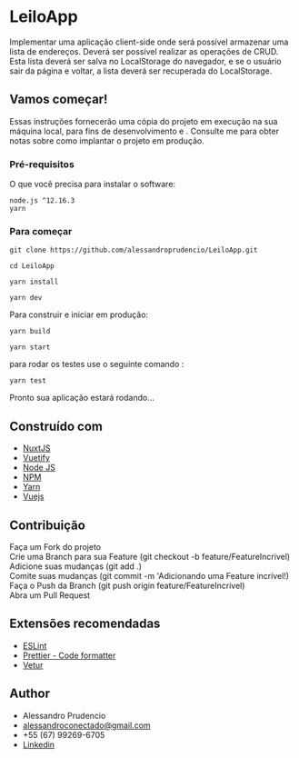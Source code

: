 # LeiloApp

Implementar uma aplicação client-side onde será possível armazenar uma lista de endereços. Deverá ser
possível realizar as operações de CRUD. Esta lista deverá ser salva no LocalStorage do navegador, e se o
usuário sair da página e voltar, a lista deverá ser recuperada do LocalStorage. 
 <!-- <img width="790"  src="https://github.com/alessandroprudencio/My-Lung/blob/master/preview_system.gif" /> -->

## Vamos começar!

Essas instruções fornecerão uma cópia do projeto em execução na sua máquina local, para fins de desenvolvimento e . Consulte me  para obter notas sobre como implantar o projeto em produção.


### Pré-requisitos

O que você precisa para instalar o software:

```
node.js ^12.16.3
yarn

```

### Para começar

```
git clone https://github.com/alessandroprudencio/LeiloApp.git
```

```
cd LeiloApp
```

```
yarn install
```

```
yarn dev
```

Para construir e iniciar em produção:


```
yarn build
```

```
yarn start
```

para rodar os testes use o seguinte comando :

```
yarn test
```

Pronto sua aplicação estará  rodando...


## Construído com

* [NuxtJS](https://nuxtjs.org/)
* [Vuetify ](https://vuetifyjs.com/)
* [Node JS](https://nodejs.org/)
* [NPM](https://www.npmjs.com/)
* [Yarn](https://yarnpkg.com/)
* [Vuejs](https://vuejs.org/)

## Contribuição

Faça um Fork do projeto\
Crie uma Branch para sua Feature (git checkout -b feature/FeatureIncrivel)\
Adicione suas mudanças (git add .)\
Comite suas mudanças (git commit -m 'Adicionando uma Feature incrível!)\
Faça o Push da Branch (git push origin feature/FeatureIncrivel)\
Abra um Pull Request

## Extensões recomendadas

* [ESLint](https://marketplace.visualstudio.com/items?itemName=dbaeumer.vscode-eslint)
* [Prettier - Code formatter ](https://marketplace.visualstudio.com/items?itemName=esbenp.prettier-vscode)
* [Vetur](https://marketplace.visualstudio.com/items?itemName=octref.vetur)

## Author

* Alessandro Prudencio 
* alessandroconectado@gmail.com
* +55 (67) 99269-6705
* [Linkedin](https://www.linkedin.com/in/alessandro-prudencio/)


